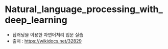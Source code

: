 # Natural_language_processing_with_deep_learning
* 딥러닝을 이용한 자연어처리 입문 실습
* 출처 : https://wikidocs.net/32829
